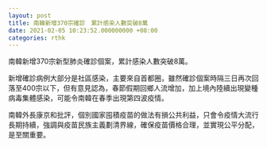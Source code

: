 ```yaml
---
layout: post
title: 南韓新增370宗確診　累計感染人數突破8萬
date: 2021-02-05 10:23:52.000000000 +08:00
categories: rthk
---
```


南韓新增370宗新型肺炎確診個案，累計感染人數突破8萬。

新增確診病例大部分是社區感染，主要來自首都圈，雖然確診個案時隔三日再次回落至400宗以下，但有意見認為，春節假期回鄉人流增加，加上境內陸續出現變種病毒集體感染，可能令南韓在春季出現第四波疫情。

南韓外長康京和批評，個別國家囤積疫苗的做法有損公共利益，只會令疫情大流行長期持續，強調與疫苗民族主義劃清界線，確保疫苗價格合理，並實現公平分配，是至關重要。
